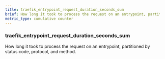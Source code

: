 ```yaml
---
title: traefik_entrypoint_request_duration_seconds_sum
brief: How long it took to process the request on an entrypoint, partitioned by status code, protocol, and method.
metric_type: cumulative counter
---
```

### traefik_entrypoint_request_duration_seconds_sum

How long it took to process the request on an entrypoint, partitioned by status code, protocol, and method.
